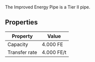 The Improved Energy Pipe is a Tier II pipe.

## Properties
|Property|Value|
|--------|-----|
|Capacity|4.000 FE|
|Transfer rate|4.000 FE/t|